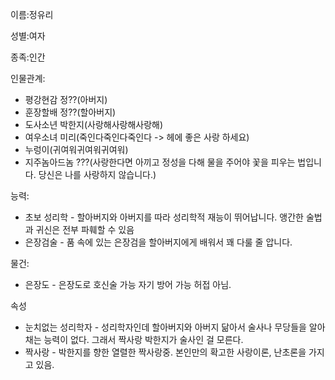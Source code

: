 이름:정유리

성별:여자

종족:인간

인물관계:
* 평강현감 정??(아버지)
* 훈장할배 정??(할아버지)
* 도사소년 박한지(사랑해사랑해사랑해)
* 여우소녀 미리(죽인다죽인다죽인다 -> 헤에 좋은 사랑 하세요)
* 누렁이(귀여워귀여워귀여워)
* 지주놈아드놈 ???(사랑한다면 아끼고 정성을 다해 물을 주어야 꽃을 피우는 법입니다. 당신은 나를 사랑하지 않습니다.)

능력:
* 초보 성리학 - 할아버지와 아버지를 따라 성리학적 재능이 뛰어납니다. 앵간한 술법과 귀신은 전부 파훼할 수 있음
* 은장검술 - 품 속에 있는 은장검을 할아버지에게 배워서 꽤 다룰 줄 압니다.

물건:
* 은장도 - 은장도로 호신술 가능 자기 방어 가능 허접 아님.

속성
* 눈치없는 성리학자 - 성리학자인데 할아버지와 아버지 닮아서 술사나 무당들을 알아채는 능력이 없다. 그래서 짝사랑 박한지가 술사인 걸 모른다.
* 짝사랑 - 박한지를 향한 열렬한 짝사랑중. 본인만의 확고한 사랑이론, 난초론을 가지고 있음.
